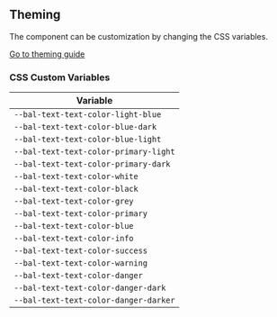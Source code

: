 ## Theming

The component can be customization by changing the CSS variables.

<a class="button is-primary" href="../?path=/docs/development-theming--page">Go to theming guide</a>

<!-- START: human documentation -->



<!-- END: human documentation -->

### CSS Custom Variables​

| Variable                              |
| ------------------------------------- |
| `--bal-text-text-color-light-blue`    |
| `--bal-text-text-color-blue-dark`     |
| `--bal-text-text-color-blue-light`    |
| `--bal-text-text-color-primary-light` |
| `--bal-text-text-color-primary-dark`  |
| `--bal-text-text-color-white`         |
| `--bal-text-text-color-black`         |
| `--bal-text-text-color-grey`          |
| `--bal-text-text-color-primary`       |
| `--bal-text-text-color-blue`          |
| `--bal-text-text-color-info`          |
| `--bal-text-text-color-success`       |
| `--bal-text-text-color-warning`       |
| `--bal-text-text-color-danger`        |
| `--bal-text-text-color-danger-dark`   |
| `--bal-text-text-color-danger-darker` |
